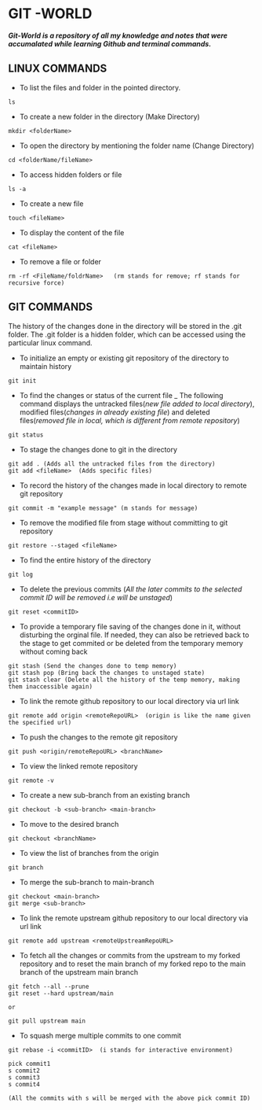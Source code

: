 # GIT -WORLD
***Git-World is a repository of all my knowledge and notes that were accumalated while learning Github and terminal commands.***


## LINUX COMMANDS

- To list the files and folder in the pointed directory.

```
ls
```
- To create a new folder in the directory (Make Directory)

```
mkdir <folderName>  
```

- To open the directory by mentioning the folder name (Change Directory) 

```
cd <folderName/fileName> 
```

- To access hidden folders or file

```
ls -a
```

- To create a new file

```
touch <fileName> 
```

- To display the content of the file

```
cat <fileName> 
```

- To remove a file or folder 

```
rm -rf <FileName/foldrName>   (rm stands for remove; rf stands for recursive force)
```


## GIT COMMANDS

The history of the changes done in the directory will be stored in the .git folder.
The .git folder is a hidden folder, which can be accessed using the particular linux command.

- To initialize an empty or existing git repository of the directory to maintain history

```
git init
```

- To find the changes or status of the current file 
    _ The following command displays the untracked files(_new file added to local directory_), modified files(_changes in already existing file_) and deleted files(_removed file in local, which is different from remote repository_)

```
git status
```
- To stage the changes done to git in the directory

```
git add . (Adds all the untracked files from the directory)
git add <fileName>  (Adds specific files)
```

-   To record the history of the changes made in local directory to remote git repository

```
git commit -m "example message" (m stands for message)
```

-   To remove the modified file from stage without committing to git repository

```
git restore --staged <fileName> 
```

- To find the entire history of the directory

```
git log
```

- To delete the previous commits (_All the later commits to the selected commit ID will be removed i.e will be unstaged_)

```
git reset <commitID> 
```

- To provide a temporary file saving of the changes done in it, without disturbing the orginal file. If needed, they can also be retrieved back to the stage to get commited or be deleted from the temporary memory without coming back

```
git stash (Send the changes done to temp memory)
git stash pop (Bring back the changes to unstaged state)
git stash clear (Delete all the history of the temp memory, making them inaccessible again)
```

- To link the remote github repository to our local directory via url link

```
git remote add origin <remoteRepoURL>  (origin is like the name given the specified url)
```

- To push the changes to the remote git repository

```
git push <origin/remoteRepoURL> <branchName> 
```

- To view the linked remote repository

```
git remote -v
```

- To create a new sub-branch from an existing branch

```
git checkout -b <sub-branch> <main-branch> 
```

- To move to the desired branch

```
git checkout <branchName> 
```

- To view the list of branches from the origin 

```
git branch
```

- To merge the sub-branch to main-branch

```
git checkout <main-branch> 
git merge <sub-branch> 
```

- To link the remote upstream github repository to our local directory via url link

```
git remote add upstream <remoteUpstreamRepoURL> 
```

- To fetch all the changes or commits from the upstream to my forked repository and to reset the main branch of my forked repo to the main branch of the upstream main branch

```
git fetch --all --prune
git reset --hard upstream/main

or 

git pull upstream main
```

- To squash merge multiple commits to one commit

```
git rebase -i <commitID>  (i stands for interactive environment)

pick commit1
s commit2
s commit3
s commit4

(All the commits with s will be merged with the above pick commit ID)
```










